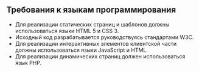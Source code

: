 ## Требования к языкам программирования
* Для реализации статических страниц и шаблонов должны использоваться языки HTML 5 и CSS 3.
* Исходный код разрабатывается  руководствуясь  стандартами W3C.
* Для реализации интерактивных элементов клиентской части должны использоваться языки JavaScript и HTML.
* Для реализации динамических страниц должен использоваться язык PHP. 
